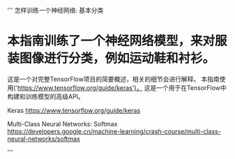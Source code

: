 '''
怎样训练一个神经网络: 基本分类  
# 本指南训练了一个神经网络模型，来对服装图像进行分类，例如运动鞋和衬衫。
这是一个对完整TensorFlow项目的简要概述，相关的细节会进行解释。
本指南使用('https://www.tensorflow.org/guide/keras')，
这是一个用于在TensorFlow中构建和训练模型的高级API。

Keras
https://www.tensorflow.org/guide/keras

Multi-Class Neural Networks: Softmax
https://developers.google.cn/machine-learning/crash-course/multi-class-neural-networks/softmax

'''